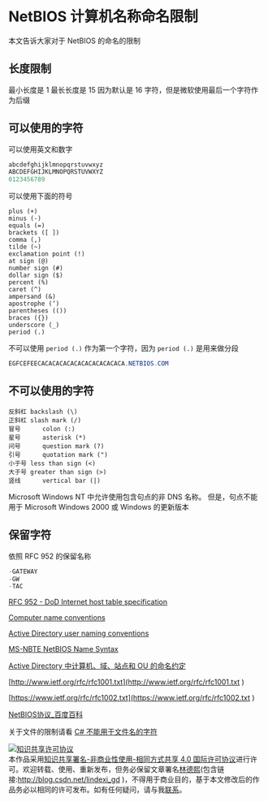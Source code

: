 
# NetBIOS 计算机名称命名限制

本文告诉大家对于 NetBIOS 的命名的限制

<!--more-->



## 长度限制

最小长度是 1 最长长度是 15 因为默认是 16 字符，但是微软使用最后一个字符作为后缀

## 可以使用的字符

可以使用英文和数字 

```csharp
abcdefghijklmnopqrstuvwxyz
ABCDEFGHIJKLMNOPQRSTUVWXYZ
0123456789
```

可以使用下面的符号

```
plus (+)
minus (-)
equals (=)
brackets ([ ])
comma (,)
tilde (~)
exclamation point (!)
at sign (@)
number sign (#)
dollar sign ($)
percent (%)
caret (^)
ampersand (&)
apostrophe (‘)
parentheses (())
braces ({})
underscore (_)
period (.)
```

不可以使用 `period (.)` 作为第一个字符，因为 `period (.)` 是用来做分段

```csharp
EGFCEFEECACACACACACACACACACACACA.NETBIOS.COM
```

## 不可以使用的字符

```
反斜杠	backslash (\)
正斜杠	slash mark (/)
冒号		colon (:)
星号		asterisk (*)
问号		question mark (?)
引号		quotation mark (")
小于号	less than sign (<) 
大于号	greater than sign (>)
竖线		vertical bar (|)
```

Microsoft Windows NT 中允许使用包含句点的非 DNS 名称。 但是，句点不能用于 Microsoft Windows 2000 或 Windows 的更新版本

## 保留字符

依照 RFC 952 的保留名称

```csharp
-GATEWAY
-GW
-TAC
```

[RFC 952 - DoD Internet host table specification](https://tools.ietf.org/html/rfc952 )

[Computer name conventions](http://ivan.dretvic.com/2012/10/computer-name-conventions/ )

[Active Directory user naming conventions](https://activedirectorypro.com/active-directory-user-naming-convention/ )

[MS-NBTE NetBIOS Name Syntax](https://msdn.microsoft.com/en-us/library/dd891456.aspx )

[Active Directory 中计算机、域、站点和 OU 的命名约定](https://support.microsoft.com/zh-cn/help/909264/naming-conventions-in-active-directory-for-computers-domains-sites-and )

[http://www.ietf.org/rfc/rfc1001.txt](http://www.ietf.org/rfc/rfc1001.txt )

[https://www.ietf.org/rfc/rfc1002.txt](https://www.ietf.org/rfc/rfc1002.txt )

[NetBIOS协议_百度百科](https://baike.baidu.com/item/NetBIOS%E5%8D%8F%E8%AE%AE )

关于文件的限制请看 [C# 不能用于文件名的字符](https://lindexi.gitee.io/post/C-%E4%B8%8D%E8%83%BD%E7%94%A8%E4%BA%8E%E6%96%87%E4%BB%B6%E5%90%8D%E7%9A%84%E5%AD%97%E7%AC%A6.html )





<a rel="license" href="http://creativecommons.org/licenses/by-nc-sa/4.0/"><img alt="知识共享许可协议" style="border-width:0" src="https://licensebuttons.net/l/by-nc-sa/4.0/88x31.png" /></a><br />本作品采用<a rel="license" href="http://creativecommons.org/licenses/by-nc-sa/4.0/">知识共享署名-非商业性使用-相同方式共享 4.0 国际许可协议</a>进行许可。欢迎转载、使用、重新发布，但务必保留文章署名[林德熙](http://blog.csdn.net/lindexi_gd)(包含链接:http://blog.csdn.net/lindexi_gd )，不得用于商业目的，基于本文修改后的作品务必以相同的许可发布。如有任何疑问，请与我[联系](mailto:lindexi_gd@163.com)。